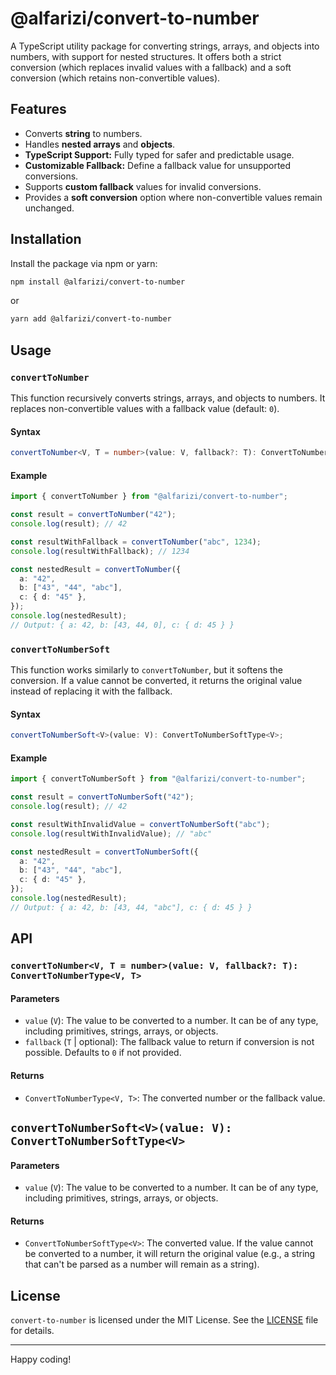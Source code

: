 # @alfarizi/convert-to-number

A TypeScript utility package for converting strings, arrays, and objects into
numbers, with support for nested structures. It offers both a strict conversion
(which replaces invalid values with a fallback) and a soft conversion (which
retains non-convertible values).

## Features

- Converts **string** to numbers.
- Handles **nested arrays** and **objects**.
- **TypeScript Support:** Fully typed for safer and predictable usage.
- **Customizable Fallback:** Define a fallback value for unsupported
  conversions.
- Supports **custom fallback** values for invalid conversions.
- Provides a **soft conversion** option where non-convertible values remain
  unchanged.

## Installation

Install the package via npm or yarn:

```bash
npm install @alfarizi/convert-to-number
```

or

```bash
yarn add @alfarizi/convert-to-number
```

## Usage

### `convertToNumber`

This function recursively converts strings, arrays, and objects to numbers. It
replaces non-convertible values with a fallback value (default: `0`).

#### Syntax

```typescript
convertToNumber<V, T = number>(value: V, fallback?: T): ConvertToNumberType<V, T>;
```

#### Example

```typescript
import { convertToNumber } from "@alfarizi/convert-to-number";

const result = convertToNumber("42");
console.log(result); // 42

const resultWithFallback = convertToNumber("abc", 1234);
console.log(resultWithFallback); // 1234

const nestedResult = convertToNumber({
  a: "42",
  b: ["43", "44", "abc"],
  c: { d: "45" },
});
console.log(nestedResult);
// Output: { a: 42, b: [43, 44, 0], c: { d: 45 } }
```

### `convertToNumberSoft`

This function works similarly to `convertToNumber`, but it softens the
conversion. If a value cannot be converted, it returns the original value
instead of replacing it with the fallback.

#### Syntax

```typescript
convertToNumberSoft<V>(value: V): ConvertToNumberSoftType<V>;
```

#### Example

```typescript
import { convertToNumberSoft } from "@alfarizi/convert-to-number";

const result = convertToNumberSoft("42");
console.log(result); // 42

const resultWithInvalidValue = convertToNumberSoft("abc");
console.log(resultWithInvalidValue); // "abc"

const nestedResult = convertToNumberSoft({
  a: "42",
  b: ["43", "44", "abc"],
  c: { d: "45" },
});
console.log(nestedResult);
// Output: { a: 42, b: [43, 44, "abc"], c: { d: 45 } }
```

## API

### `convertToNumber<V, T = number>(value: V, fallback?: T): ConvertToNumberType<V, T>`

#### Parameters

- `value` (`V`): The value to be converted to a number. It can be of any type,
  including primitives, strings, arrays, or objects.
- `fallback` (`T` | optional): The fallback value to return if conversion is not
  possible. Defaults to `0` if not provided.

#### Returns

- `ConvertToNumberType<V, T>`: The converted number or the fallback value.

## `convertToNumberSoft<V>(value: V): ConvertToNumberSoftType<V>`

#### Parameters

- `value` (`V`): The value to be converted to a number. It can be of any type,
  including primitives, strings, arrays, or objects.

#### Returns

- `ConvertToNumberSoftType<V>`: The converted value. If the value cannot be
  converted to a number, it will return the original value (e.g., a string that
  can't be parsed as a number will remain as a string).

## License

`convert-to-number` is licensed under the MIT License. See the
[LICENSE](LICENSE) file for details.

---

Happy coding!
